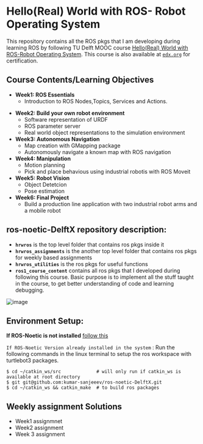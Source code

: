 # Hello(Real) World with ROS- Robot Operating System
This repository contains all the ROS pkgs that I am developing during learning ROS by following TU Delft MOOC course [Hello(Real) World with ROS-Robot Operating System](https://ocw.tudelft.nl/courses/hello-real-world-ros-robot-operating-system/). This course is also available at [`edx.org`](https://www.edx.org/course/hello-real-world-with-ros-robot-operating-system) for certification.

## Course Contents/Learning Objectives
- **Week1: ROS Essentials**
  - Introduction to ROS Nodes,Topics, Services and Actions. 
* **Week2: Build your own robot environment**
  * Software representation of URDF
  * ROS parameter server 
  * Real world object representations to the simulation environment
* **Week3: Autonomous Navigation**
  * Map creation with GMapping package
  * Autonomously navigate a known map with ROS navigation
* **Week4: Manipulation**
  * Motion planning
  * Pick and place behavious using industrial robotis with ROS Moveit
* **Week5: Robot Vision**
  * Object Detetcion
  * Pose estimation
* **Week6: Final Project**
  * Build a production line application with two industrial robot arms and a mobile robot
  
## ros-noetic-DelftX repository description: 
- **`hrwros`** is the top level folder that contains ros pkgs inside it
- **`hrwros_assignments`** is the another top level folder that contains ros pkgs for weekly based assignments
- **`hrwros_utilities`** is the ros pkgs for useful functions
- **`ros1_course_content`** contains all ros pkgs that I developed during following this course. Basic purpose is to implement all the stuff taught in the     course, to get better understanding of code and learning debugging.


![image](https://user-images.githubusercontent.com/62834697/190458690-d9badd1b-da90-42da-acb1-baa92753d5db.png)


## Environment Setup:
**If ROS-Noetic is not installed** [follow this](http://wiki.ros.org/noetic/Installation/Ubuntu)

`If ROS-Noetic Version already installed in the system` : Run the following commands in the linux terminal to setup the ros workspace with turtlebot3 packages.
```shell
$ cd ~/catkin_ws/src             # will only run if catkin_ws is available at root directory
$ git git@github.com:kumar-sanjeeev/ros-noetic-DelftX.git
$ cd ~/catkin_ws && catkin_make  # to build ros packages
```
## Weekly assignment Solutions
- Week1 assignmnet
- Week2 assignment
- Week 3 assignment


